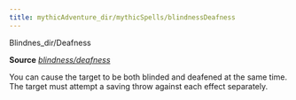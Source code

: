 ```yaml
---
title: mythicAdventure_dir/mythicSpells/blindnessDeafness
---
```

Blindnes_dir/Deafness

**Source** [_blindness/deafness_](spell_dir/blindnessDeafness#_blindness-deafness)

You can cause the target to be both blinded and deafened at the same time. The target must attempt a saving throw against each effect separately.

